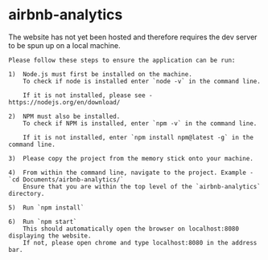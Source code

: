# airbnb-analytics

The website has not yet been hosted and therefore requires the dev server to be spun up on a local machine.

    Please follow these steps to ensure the application can be run:

    1)  Node.js must first be installed on the machine.
        To check if node is installed enter `node -v` in the command line.
        
        If it is not installed, please see - https://nodejs.org/en/download/

    2)  NPM must also be installed.
        To check if NPM is installed, enter `npm -v` in the command line.

        If it is not installed, enter `npm install npm@latest -g` in the command line.

    3)  Please copy the project from the memory stick onto your machine.

    4)  From within the command line, navigate to the project. Example - `cd Documents/airbnb-analytics/`
        Ensure that you are within the top level of the `airbnb-analytics` directory.
    
    5)  Run `npm install`

    6)  Run `npm start`
        This should automatically open the browser on localhost:8080 displaying the website.
        If not, please open chrome and type localhost:8080 in the address bar.

